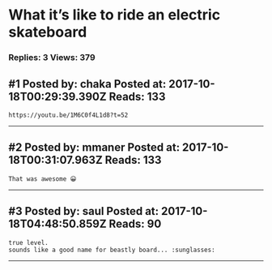 # What it&rsquo;s like to ride an electric skateboard

### Replies: 3 Views: 379

## \#1 Posted by: chaka Posted at: 2017-10-18T00:29:39.390Z Reads: 133

```
https://youtu.be/1M6C0f4L1d8?t=52
```

---
## \#2 Posted by: mmaner Posted at: 2017-10-18T00:31:07.963Z Reads: 133

```
That was awesome 😀
```

---
## \#3 Posted by: saul Posted at: 2017-10-18T04:48:50.859Z Reads: 90

```
true level. 
sounds like a good name for beastly board... :sunglasses:
```

---
